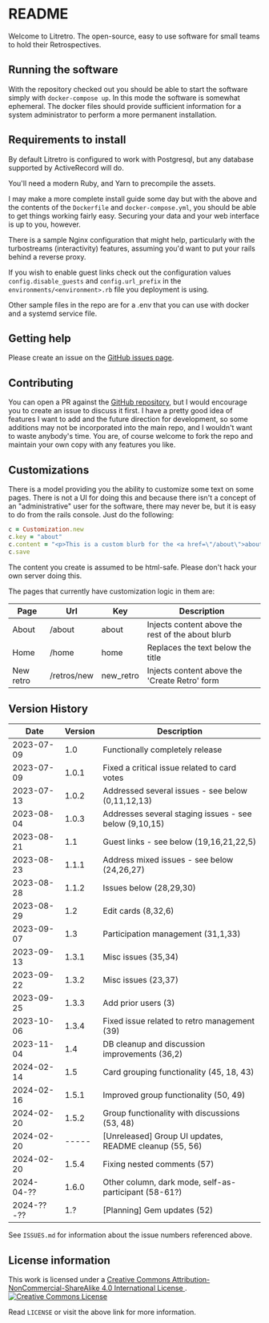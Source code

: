 # README

Welcome to Litretro. The open-source, easy to use software for small teams
to hold their Retrospectives.

## Running the software

With the repository checked out you should be able to start the software
simply with `docker-compose up`. In this mode the software is somewhat
ephemeral. The docker files should provide sufficient information for
a system administrator to perform a more permanent installation.

## Requirements to install

By default Litretro is configured to work with Postgresql, but any 
database supported by ActiveRecord will do.

You'll need a modern Ruby, and Yarn to precompile the assets.

I may make a more complete install guide some day but with the above and
the contents of the `Dockerfile` and `docker-compose.yml`, you should be
able to get things working fairly easy. Securing your data and your
web interface is up to you, however.

There is a sample Nginx configuration that might help, particularly with
the turbostreams (interactivity) features, assuming you'd want to put
your rails behind a reverse proxy.

If you wish to enable guest links check out the configuration values
`config.disable_guests` and `config.url_prefix` in the 
`environments/<environment>.rb` file you deployment is using.

Other sample files in the repo are for a .env that you can use with
docker and a systemd service file.

## Getting help

Please create an issue on the
[GitHub issues page](https://github.com/michaellitherland/litretro/issues).

## Contributing

You can open a PR against the
[GitHub repository](https://github.com/michaellitherland/litretro),
but I would encourage you to create an issue to discuss it first. I have
a pretty good idea of features I want to add and the future direction
for development, so some additions may not be incorporated into the
main repo, and I wouldn't want to waste anybody's time. You are, of course
welcome to fork the repo and maintain your own copy with any features you
like.

## Customizations

There is a model providing you the ability to customize some text on some
pages. There is not a UI for doing this and because there isn't a concept
of an "administrative" user for the software, there may never be, but it
is easy to do from the rails console. Just do the following:

```ruby
c = Customization.new
c.key = "about"
c.content = "<p>This is a custom blurb for the <a href=\"/about\">about</a> page</p>"
c.save

```
The content you create is assumed to be html-safe. Please don't hack your own
server doing this.

The pages that currently have customization logic in them are:

| Page      | Url         | Key       | Description                                       |
| ------    | -----       | -----     | -------------                                     |
| About     | /about      | about     | Injects content above the rest of the about blurb |
| Home      | /home       | home      | Replaces the text below the title                 |
| New retro | /retros/new | new_retro | Injects content above the 'Create Retro' form     |


## Version History

| Date       | Version   | Description                                            |
| ------     | --------- | -------------                                          |
| 2023-07-09 | 1.0       | Functionally completely release                        |
| 2023-07-09 | 1.0.1     | Fixed a critical issue related to card votes           |
| 2023-07-13 | 1.0.2     | Addressed several issues - see below (0,11,12,13)      |
| 2023-08-04 | 1.0.3     | Addresses several staging issues - see below (9,10,15) |
| 2023-08-21 | 1.1       | Guest links - see below (19,16,21,22,5)                |
| 2023-08-23 | 1.1.1     | Address mixed issues - see below (24,26,27)            |
| 2023-08-28 | 1.1.2     | Issues below (28,29,30)                                |
| 2023-08-29 | 1.2       | Edit cards (8,32,6)                                    |
| 2023-09-07 | 1.3       | Participation management (31,1,33)                     |
| 2023-09-13 | 1.3.1     | Misc issues (35,34)                                    |
| 2023-09-22 | 1.3.2     | Misc issues (23,37)                                    |
| 2023-09-25 | 1.3.3     | Add prior users (3)                                    |
| 2023-10-06 | 1.3.4     | Fixed issue related to retro management (39)           |
| 2023-11-04 | 1.4       | DB cleanup and discussion improvements (36,2)          |
| 2024-02-14 | 1.5       | Card grouping functionality (45, 18, 43)               |
| 2024-02-16 | 1.5.1     | Improved group functionality (50, 49)                  |
| 2024-02-20 | 1.5.2     | Group functionality with discussions (53, 48)          |
| 2024-02-20 | -----     | [Unreleased] Group UI updates, README cleanup (55, 56) |
| 2024-02-20 | 1.5.4     | Fixing nested comments (57)                            |
| 2024-04-?? | 1.6.0     | Other column, dark mode, self-as-participant (58-61?)  |
| 2024-??-?? | 1.?       | [Planning] Gem updates (52)                            |

See `ISSUES.md` for information about the issue numbers referenced above.

## License information

<div class="aside">
<p>This work is licensed under a 
<a rel="license" href="http://creativecommons.org/licenses/by-nc-sa/4.0/">
Creative Commons Attribution-NonCommercial-ShareAlike 4.0 International License
</a>.<br />
<a rel="license" href="http://creativecommons.org/licenses/by-nc-sa/4.0/">
<img alt="Creative Commons License" style="border-width:0" src="https://i.creativecommons.org/l/by-nc-sa/4.0/88x31.png" />
</a></p>
</div>

Read `LICENSE` or visit the above link for more information.

